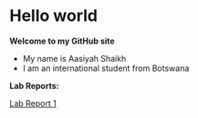 # Hello world
**Welcome to my GitHub site**
* My name is Aasiyah Shaikh
* I am an international student from Botswana

**Lab Reports:**

[Lab Report 1](lab-report-1-week-0.html)

